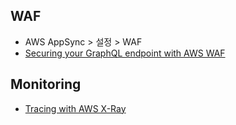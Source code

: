 ## WAF
- AWS AppSync > 설정 > WAF
- [Securing your GraphQL endpoint with AWS WAF](https://catalog.us-east-1.prod.workshops.aws/workshops/67662c95-2007-4281-ae51-5313cd7caa67/en-US/lab2/4-secure-with-waf)

## Monitoring
- [Tracing with AWS X-Ray](https://catalog.us-east-1.prod.workshops.aws/workshops/67662c95-2007-4281-ae51-5313cd7caa67/en-US/lab4/1-setup#tracing-with-aws-x-ray)

